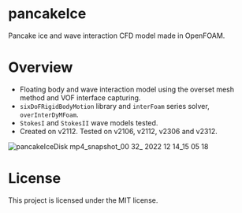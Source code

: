 # pancakeIce
Pancake ice and wave interaction CFD model made in OpenFOAM.

# Overview
- Floating body and wave interaction model using the overset mesh method and VOF interface capturing.
- `sixDoFRigidBodyMotion` library and `interFoam` series solver, `overInterDyMFoam`.
- `StokesI` and `StokesII` wave models tested.
- Created on v2112. Tested on v2106, v2112, v2306 and v2312.

![pancakeIceDisk mp4_snapshot_00 32_ 2022 12 14_15 05 18](https://github.com/user-attachments/assets/62dc5c6e-2439-4660-89dd-abd01f46dbec)

# License
This project is licensed under the MIT license.
